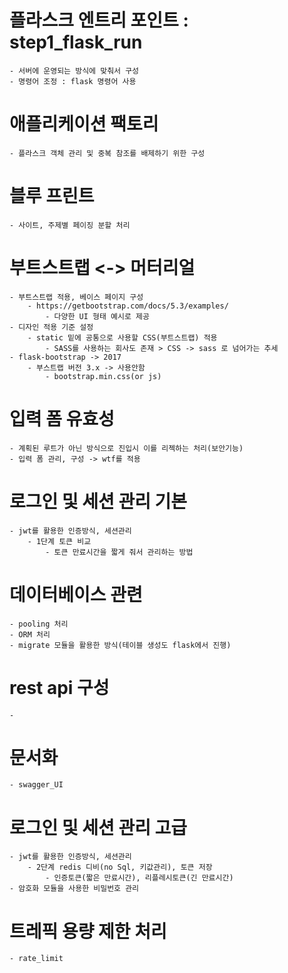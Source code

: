 # 플라스크 엔트리 포인트 : step1_flask_run

    - 서버에 운영되는 방식에 맞춰서 구성
    - 명령어 조정 : flask 명령어 사용

# 애플리케이션 팩토리

    - 플라스크 객체 관리 및 중복 참조를 배제하기 위한 구성

# 블루 프린트

    - 사이트, 주제별 페이징 분할 처리

# 부트스트랩 <-> 머터리얼

    - 부트스트랩 적용, 베이스 페이지 구성
        - https://getbootstrap.com/docs/5.3/examples/
            - 다양한 UI 형태 예시로 제공
    - 디자인 적용 기준 설정
        - static 밑에 공통으로 사용할 CSS(부트스트랩) 적용
            - SASS를 사용하는 회사도 존재 > CSS -> sass 로 넘어가는 추세
    - flask-bootstrap -> 2017
        - 부스트랩 버전 3.x -> 사용안함
            - bootstrap.min.css(or js)

# 입력 폼 유효성

    - 계획된 루트가 아닌 방식으로 진입시 이를 리젝하는 처리(보안기능)
    - 입력 폼 관리, 구성 -> wtf를 적용

# 로그인 및 세션 관리 기본

    - jwt를 활용한 인증방식, 세션관리
        - 1단계 토큰 비교
            - 토큰 만료시간을 짧게 줘서 관리하는 방법

# 데이터베이스 관련

    - pooling 처리
    - ORM 처리
    - migrate 모듈을 활용한 방식(테이블 생성도 flask에서 진행)

# rest api 구성

    -

# 문서화

    - swagger_UI

# 로그인 및 세션 관리 고급

    - jwt를 활용한 인증방식, 세션관리
        - 2단계 redis 디비(no Sql, 키값관리), 토큰 저장
            - 인증토큰(짧은 만료시간), 리플레시토큰(긴 만료시간)
    - 암호화 모듈을 사용한 비밀번호 관리

# 트레픽 용량 제한 처리

    - rate_limit

